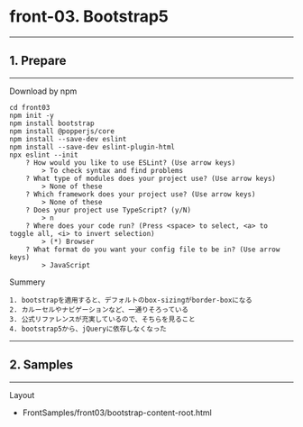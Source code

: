# front-03. Bootstrap5
________________________________________
## 1. Prepare
________________________________________
Download by npm

```shell
cd front03
npm init -y
npm install bootstrap
npm install @popperjs/core
npm install --save-dev eslint
npm install --save-dev eslint-plugin-html
npx eslint --init
    ? How would you like to use ESLint? (Use arrow keys)
        > To check syntax and find problems
    ? What type of modules does your project use? (Use arrow keys)
        > None of these
    ? Which framework does your project use? (Use arrow keys)
        > None of these
    ? Does your project use TypeScript? (y/N)
        > n
    ? Where does your code run? (Press <space> to select, <a> to toggle all, <i> to invert selection)
        > (*) Browser
    ? What format do you want your config file to be in? (Use arrow keys)
        > JavaScript
```

Summery

```text
1. bootstrapを適用すると、デフォルトのbox-sizingがborder-boxになる
2. カルーセルやナビゲーションなど、一通りそろっている
3. 公式リファレンスが充実しているので、そちらを見ること
4. bootstrap5から、jQueryに依存しなくなった
```

________________________________________
## 2. Samples
________________________________________
Layout

- FrontSamples/front03/bootstrap-content-root.html